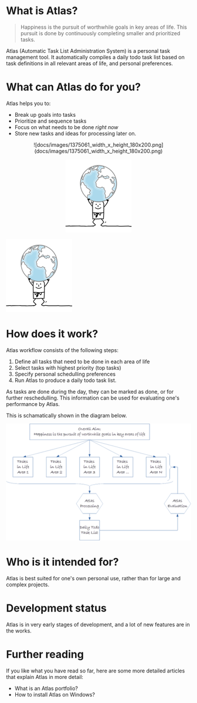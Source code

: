 # What is Atlas?

> Happiness is the pursuit of worthwhile goals in key areas of life.
> This pursuit is done by continuously completing smaller and prioritized tasks.

Atlas (Automatic Task List Administration System) is a personal task management tool. It automatically compiles a daily todo task list based on task definitions in all relevant areas of life, and personal preferences.

# What can Atlas do for you?

Atlas helps you to:

* Break up goals into tasks
* Prioritize and sequence tasks
* Focus on what needs to be done _right now_
* Store new tasks and ideas for processing later on.

<span style="display:block;text-align:center">
![docs/images/1375061_width_x_height_180x200.png](docs/images/1375061_width_x_height_180x200.png)
</span>

<p align="center">
<img src="docs/images/1375061_width_x_height_180x200.png">
</p>
 
![docs/images/1375061_width_x_height_180x200.png](docs/images/1375061_width_x_height_180x200.png)

# How does it work?

Atlas workflow consists of the following steps:

1. Define all tasks that need to be done in each area of life
2. Select tasks with highest priority (top tasks) 
3. Specify personal schedulling preferences
4. Run Atlas to produce a daily todo task list.

As tasks are done during the day, they can be marked as done, or for further reschedulling. This information can be used for evaluating one's performance by Atlas.

This is schamatically shown in the diagram below.

![docs/images/flowchart.png](docs/images/flowchart.png)

# Who is it intended for?

Atlas is best suited for one's own personal use, rather than for large and complex projects.

# Development status

Atlas is in very early stages of development, and a lot of new features are in the works.

# Further reading

If you like what you have read so far, here are some more detailed articles that explain Atlas in more detail:

* What is an Atlas portfolio?
* How to install Atlas on Windows?

